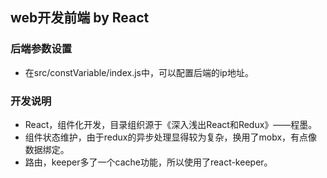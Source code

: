 ## web开发前端 by React


### 后端参数设置
* 在src/constVariable/index.js中，可以配置后端的ip地址。

### 开发说明
* React，组件化开发，目录组织源于《深入浅出React和Redux》——程墨。
* 组件状态维护，由于redux的异步处理显得较为复杂，换用了mobx，有点像数据绑定。
* 路由，keeper多了一个cache功能，所以使用了react-keeper。
